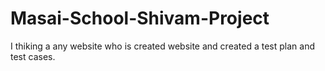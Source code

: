 # Masai-School-Shivam-Project
I thiking a any website who is created website and created a test plan and test cases.
